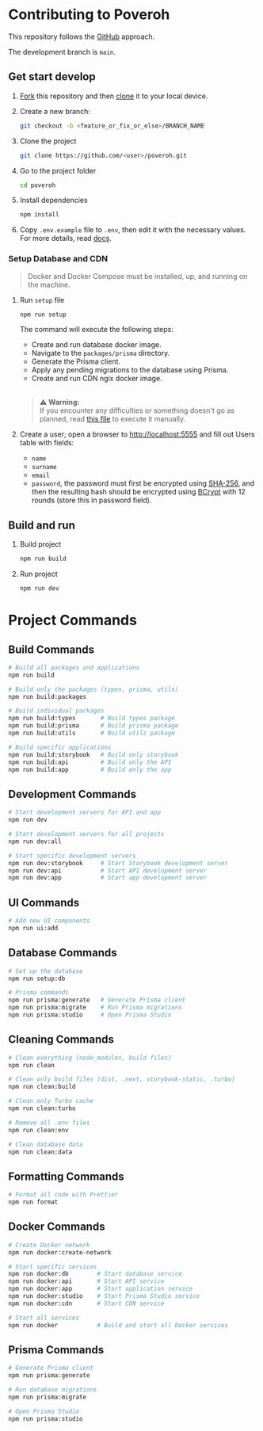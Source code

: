 # Contributing to Poveroh

This repository follows the [GitHub](https://docs.github.com/en/get-started/using-github/github-flow) approach.

The development branch is `main`.

## Get start develop

1. [Fork](https://github.com/Poveroh/poveroh/fork/) this repository and then [clone](https://docs.github.com/en/repositories/creating-and-managing-repositories/cloning-a-repository) it to your local device.
2. Create a new branch:
    ```bash
    git checkout -b <feature_or_fix_or_else>/BRANCH_NAME
    ```
3. Clone the project

    ```bash
    git clone https://github.com/<user>/poveroh.git
    ```

4. Go to the project folder

    ```bash
    cd poveroh
    ```

5. Install dependencies

    ```bash
    npm install
    ```

6. Copy `.env.example` file to `.env`, then edit it with the necessary values. For more details, read [docs](ENV_SETUP.md).

### Setup Database and CDN

> Docker and Docker Compose must be installed, up, and running on the machine.

1. Run `setup` file

    ```bash
    npm run setup
    ```

    The command will execute the following steps:

    - Create and run database docker image.
    - Navigate to the `packages/prisma` directory.
    - Generate the Prisma client.
    - Apply any pending migrations to the database using Prisma.
    - Create and run CDN ngix docker image.

    <br>

    > **⚠️ Warning:**  
    > If you encounter any difficulties or something doesn't go as planned, read [this file](./scripts/README.md) to execute it manually.

2. Create a user; open a browser to [http://localhost:5555](http://localhost:5555) and fill out Users table with fields:
    - `name`
    - `surname`
    - `email`
    - `password`, the password must first be encrypted using [SHA-256](https://codebeautify.org/sha256-hash-generator), and then the resulting hash should be encrypted using [BCrypt](https://bcrypt-generator.com/) with 12 rounds (store this in password field).

## Build and run

1. Build project

    ```bash
    npm run build
    ```

2. Run project

    ```bash
    npm run dev
    ```

# Project Commands

## Build Commands

```bash
# Build all packages and applications
npm run build

# Build only the packages (types, prisma, utils)
npm run build:packages

# Build individual packages
npm run build:types       # Build types package
npm run build:prisma      # Build prisma package
npm run build:utils       # Build utils package

# Build specific applications
npm run build:storybook   # Build only storybook
npm run build:api         # Build only the API
npm run build:app         # Build only the app
```

## Development Commands

```bash
# Start development servers for API and app
npm run dev

# Start development servers for all projects
npm run dev:all

# Start specific development servers
npm run dev:storybook     # Start Storybook development server
npm run dev:api           # Start API development server
npm run dev:app           # Start app development server
```

## UI Commands

```bash
# Add new UI components
npm run ui:add
```

## Database Commands

```bash
# Set up the database
npm run setup:db

# Prisma commands
npm run prisma:generate   # Generate Prisma client
npm run prisma:migrate    # Run Prisma migrations
npm run prisma:studio     # Open Prisma Studio
```

## Cleaning Commands

```bash
# Clean everything (node_modules, build files)
npm run clean

# Clean only build files (dist, .next, storybook-static, .turbo)
npm run clean:build

# Clean only Turbo cache
npm run clean:turbo

# Remove all .env files
npm run clean:env

# Clean database data
npm run clean:data
```

## Formatting Commands

```bash
# Format all code with Prettier
npm run format
```

## Docker Commands

```bash
# Create Docker network
npm run docker:create-network

# Start specific services
npm run docker:db        # Start database service
npm run docker:api       # Start API service
npm run docker:app       # Start application service
npm run docker:studio    # Start Prisma Studio service
npm run docker:cdn       # Start CDN service

# Start all services
npm run docker           # Build and start all Docker services
```

## Prisma Commands

```bash
# Generate Prisma client
npm run prisma:generate

# Run database migrations
npm run prisma:migrate

# Open Prisma Studio
npm run prisma:studio
```
